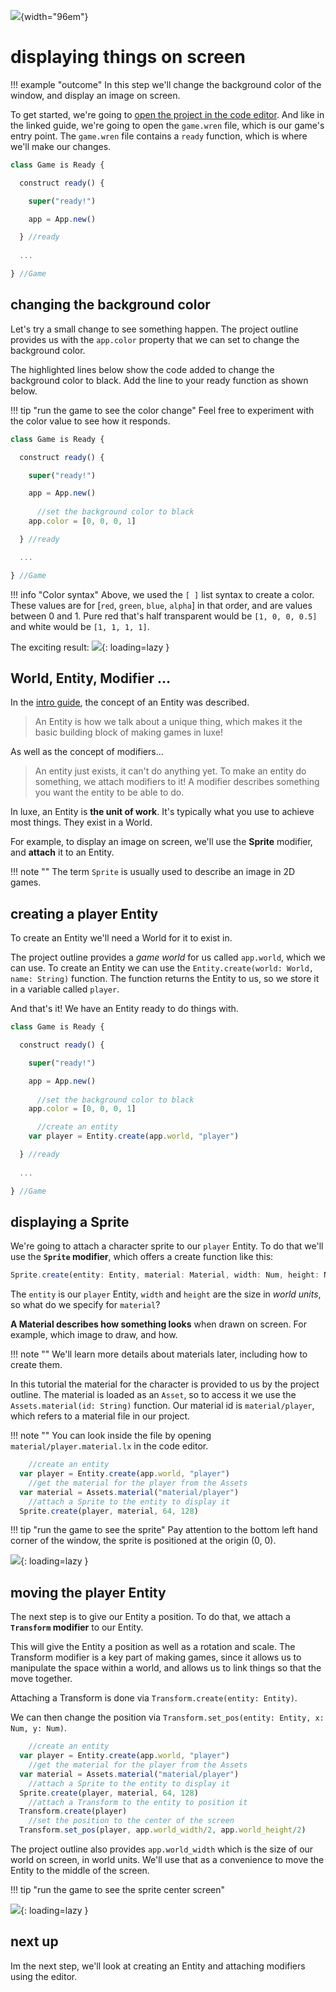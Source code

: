 ![](../images/luxe-dark.svg){width="96em"}

# displaying things on screen

!!! example "outcome"
    In this step we'll change the background color of the window, and display an image on screen.

To get started, we're going to [open the project in the code editor](../create-and-run-a-project#running-the-project-via-code).
And like in the linked guide, we're going to open the `game.wren` file, which is our game's entry point.
The `game.wren` file contains a `ready` function, which is where we'll make our changes.

```js
class Game is Ready {

  construct ready() {

    super("ready!")

    app = App.new()

  } //ready
  
  ...

} //Game
```

## changing the background color

Let's try a small change to see something happen. The project outline provides 
us with the `app.color` property that we can set to change the background color.

The highlighted lines below show the code added to change the background color to black.
Add the line to your ready function as shown below.

!!! tip "run the game to see the color change"
    Feel free to experiment with the color value to see how it responds.

```js hl_lines="10"
class Game is Ready {

  construct ready() {

    super("ready!")

    app = App.new()
    
      //set the background color to black
    app.color = [0, 0, 0, 1]

  } //ready

  ...

} //Game
```

!!! info "Color syntax"
    Above, we used the `[ ]` list syntax to create a color. These values are 
    for [`red`, `green`, `blue`, `alpha`] in that order, and are values between 0 and 1.
    Pure red that's half transparent would be `[1, 0, 0, 0.5]` and white would be `[1, 1, 1, 1]`.

The exciting result:
![](../images/tutorial/intro/display-a-sprite-0.png){: loading=lazy }

## World, Entity, Modifier ...

In the [intro guide](../../../guide), the concept of an Entity was described.

> An Entity is how we talk about a unique thing, 
> which makes it the basic building block of making games in luxe! 

As well as the concept of modifiers...

> An entity just exists, it can't do anything yet.
> To make an entity do something, we attach modifiers to it!
> A modifier describes something you want the entity to be able to do.

In luxe, an Entity is **the unit of work**. It's typically what you
use to achieve most things. They exist in a World.

For example, to display an image on screen, we'll use the **Sprite** modifier, and **attach** it to an Entity.

!!! note ""
    The term `Sprite` is usually used to describe an image in 2D games.

## creating a player Entity

To create an Entity we'll need a World for it to exist in.

The project outline provides a _game world_ for us called `app.world`, which we can use.
To create an Entity we can use the `Entity.create(world: World, name: String)` function.
The function returns the Entity to us, so we store it in a variable called `player`.

And that's it! We have an Entity ready to do things with.

```js hl_lines="13"
class Game is Ready {

  construct ready() {

    super("ready!")

    app = App.new()
    
      //set the background color to black
    app.color = [0, 0, 0, 1]

      //create an entity
    var player = Entity.create(app.world, "player")

  } //ready
  
  ...

} //Game
```

## displaying a Sprite

We're going to attach a character sprite to our `player` Entity. 
To do that we'll use the **`Sprite` modifier**, which offers a create function like this:

```js
Sprite.create(entity: Entity, material: Material, width: Num, height: Num)
```

The `entity` is our `player` Entity, `width` and `height` are the size in _world units_, so what do we specify for `material`?

**A Material describes how something looks** when drawn on screen. For example, which image to draw, and how.

!!! note ""
    We'll learn more details about materials later, including how to create them.

In this tutorial the material for the character is provided to us by the project outline. 
The material is loaded as an `Asset`, so to access it we use the `Assets.material(id: String)` function.
Our material id is `material/player`, which refers to a material file in our project. 

!!! note "" 
    You can look inside the file by opening `material/player.material.lx` in the code editor.

```js hl_lines="4 6"
    //create an entity
  var player = Entity.create(app.world, "player")
    //get the material for the player from the Assets
  var material = Assets.material("material/player")
    //attach a Sprite to the entity to display it
  Sprite.create(player, material, 64, 128)
```

!!! tip "run the game to see the sprite"
    Pay attention to the bottom left hand corner of the window, the sprite is positioned at the origin (0, 0).

![](../images/tutorial/intro/display-a-sprite-1.png){: loading=lazy }

## moving the player Entity

The next step is to give our Entity a position. To do that, we attach a **`Transform` modifier** to our Entity. 

This will give the Entity a position as well as a rotation and scale. The Transform modifier is a key part of making games, since it allows us to manipulate the space within a world, and allows us to link things so that the move together.

Attaching a Transform is done via `Transform.create(entity: Entity)`.

We can then change the position via `Transform.set_pos(entity: Entity, x: Num, y: Num)`. 

```js hl_lines="8 10"
    //create an entity
  var player = Entity.create(app.world, "player")
    //get the material for the player from the Assets
  var material = Assets.material("material/player")
    //attach a Sprite to the entity to display it
  Sprite.create(player, material, 64, 128)
    //attach a Transform to the entity to position it
  Transform.create(player)
    //set the position to the center of the screen
  Transform.set_pos(player, app.world_width/2, app.world_height/2)
```

The project outline also provides `app.world_width` which is the size of our world on screen, in world units.
We'll use that as a convenience to move the Entity to the middle of the screen.

!!! tip "run the game to see the sprite center screen"

![](../images/tutorial/intro/display-a-sprite-2.png){: loading=lazy }

## next up

Im the next step, we'll look at creating an Entity and attaching modifiers using the editor.